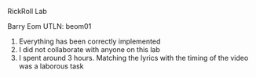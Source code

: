 RickRoll Lab

Barry Eom
UTLN: beom01

1. Everything has been correctly implemented
2. I did not collaborate with anyone on this lab
3. I spent around 3 hours. Matching the lyrics with the timing of the video was a laborous task